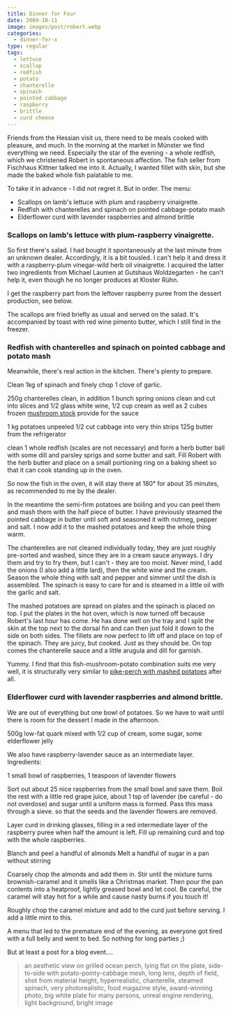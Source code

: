 ```yaml
---
title: Dinner for Four
date: 2009-10-11
image: images/post/robert.webp
categories: 
  - dinner-for-x
type: regular
tags: 
  - lettuce
  - scallop
  - redfish
  - potato
  - chanterelle
  - spinach
  - pointed cabbage
  - raspberry
  - brittle
  - curd cheese
---
```


Friends from the Hessian visit us, there need to be meals cooked with pleasure, and much. In the morning at the market in Münster we find everything we need. Especially the star of the evening - a whole redfish, which we christened Robert in spontaneous affection. The fish seller from Fischhaus Kittner talked me into it. Actually, I wanted fillet with skin, but she made the baked whole fish palatable to me.

To take it in advance - I did not regret it. But in order. The menu:

- Scallops on lamb's lettuce with plum and raspberry vinaigrette.
- Redfish with chanterelles and spinach on pointed cabbage-potato mash
- Elderflower curd with lavender raspberries and almond brittle

### Scallops on lamb's lettuce with plum-raspberry vinaigrette.

So first there's salad. I had bought it spontaneously at the last minute from an unknown dealer. Accordingly, it is a bit tousled. I can't help it and dress it with a raspberry-plum vinegar-wild herb oil vinaigrette. I acquired the latter two ingredients from Michael Laumen at Gutshaus Woldzegarten - he can't help it, even though he no longer produces at Kloster Rühn.

I get the raspberry part from the leftover raspberry puree from the dessert production, see below.

The scallops are fried briefly as usual and served on the salad. It's accompanied by toast with red wine pimento butter, which I still find in the freezer.

### Redfish with chanterelles and spinach on pointed cabbage and potato mash

Meanwhile, there's real action in the kitchen. There's plenty to prepare.

Clean 1kg of spinach and finely chop 1 clove of garlic.

250g chanterelles clean, in addition 1 bunch spring onions clean and cut into slices and 1/2 glass white wine, 1/2 cup cream as well as 2 cubes frozen [mushroom stock](../chanterelle-stock) provide for the sauce

1 kg potatoes unpeeled 1/2 cut cabbage into very thin strips 125g butter from the refrigerator

clean 1 whole redfish (scales are not necessary) and form a herb butter ball with some dill and parsley sprigs and some butter and salt. Fill Robert with the herb butter and place on a small portioning ring on a baking sheet so that it can cook standing up in the oven.

So now the fish in the oven, it will stay there at 180° for about 35 minutes, as recommended to me by the dealer.

In the meantime the semi-firm potatoes are boiling and you can peel them and mash them with the half piece of butter. I have previously steamed the pointed cabbage in butter until soft and seasoned it with nutmeg, pepper and salt. I now add it to the mashed potatoes and keep the whole thing warm.

The chanterelles are not cleaned individually today, they are just roughly pre-sorted and washed, since they are in a cream sauce anyways. I dry them and try to fry them, but I can't - they are too moist. Never mind, I add the onions (I also add a little lard), then the white wine and the cream. Season the whole thing with salt and pepper and simmer until the dish is assembled. The spinach is easy to care for and is steamed in a little oil with the garlic and salt.

The mashed potatoes are spread on plates and the spinach is placed on top. I put the plates in the hot oven, which is now turned off because Robert's last hour has come. He has done well on the tray and I split the skin at the top next to the dorsal fin and can then just fold it down to the side on both sides. The fillets are now perfect to lift off and place on top of the spinach. They are juicy, but cooked. Just as they should be. On top comes the chanterelle sauce and a little arugula and dill for garnish.

Yummy. I find that this fish-mushroom-potato combination suits me very well, it is structurally very similar to [pike-perch with mashed potatoes](../grilled-pikeperch-with-potato-cream) after all.

### Elderflower curd with lavender raspberries and almond brittle.

We are out of everything but one bowl of potatoes. So we have to wait until there is room for the dessert I made in the afternoon.

500g low-fat quark mixed with 1/2 cup of cream, some sugar, some elderflower jelly

We also have raspberry-lavender sauce as an intermediate layer. Ingredients:

1 small bowl of raspberries, 1 teaspoon of lavender flowers

Sort out about 25 nice raspberries from the small bowl and save them. Boil the rest with a little red grape juice, about 1 tsp of lavender (be careful - do not overdose) and sugar until a uniform mass is formed. Pass this mass through a sieve. so that the seeds and the lavender flowers are removed.

Layer curd in drinking glasses, filling in a red intermediate layer of the raspberry puree when half the amount is left. Fill up remaining curd and top with the whole raspberries.

Blanch and peel a handful of almonds Melt a handful of sugar in a pan without stirring

Coarsely chop the almonds and add them in. Stir until the mixture turns brownish-caramel and it smells like a Christmas market. Then pour the pan contents into a heatproof, lightly greased bowl and let cool. Be careful, the caramel will stay hot for a while and cause nasty burns if you touch it!

Roughly chop the caramel mixture and add to the curd just before serving. I add a little mint to this.

A menu that led to the premature end of the evening, as everyone got tired with a full belly and went to bed. So nothing for long parties ;)

But at least a post for a blog event....

> an aesthetic view on grilled ocean perch, lying flat on the plate, side-to-side with potato-pointy-cabbage mesh, long lens, depth of field, shot from material height, hyperrealistic, chanterelle, steamed spinach, very photorealistic, food magazine style, award-winning photo, big white plate for many persons, unreal engine rendering, light background, bright image
